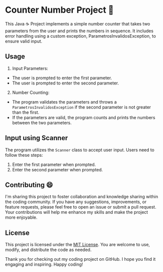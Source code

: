 # Counter Number Project 🔢
This Java ☕ Project implements a simple number counter that takes two parameters from the user and prints the numbers in sequence. It includes error handling using a custom exception, ParametrosInvalidosException, to ensure valid input.

## Usage
1. Input Parameters:
- The user is prompted to enter the first parameter.
- The user is prompted to enter the second parameter.
  
2. Number Counting:
- The program validates the parameters and throws a `ParametrosInvalidosException` if the second parameter is not greater than the first.
- If the parameters are valid, the program counts and prints the numbers between the two parameters.

## Input using Scanner
The program utilizes the `Scanner` class to accept user input. Users need to follow these steps:

1. Enter the first parameter when prompted.
2. Enter the second parameter when prompted.

## Contributing 😄

I'm sharing this project to foster collaboration and knowledge sharing within the coding community. If you have any suggestions, improvements, or feature requests, please feel free to open an issue or submit a pull request. Your contributions will help me enhance my skills and make the project more enjoyable.

## License

This project is licensed under the [MIT License](LICENSE). You are welcome to use, modify, and distribute the code as needed.


Thank you for checking out my coding project on GitHub. I hope you find it engaging and inspiring. Happy coding!
